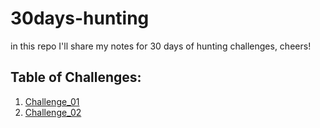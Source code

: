 # 30days-hunting
in this repo I'll share my notes for 30 days of hunting challenges, cheers!
## Table of Challenges:
1. [Challenge_01](https://github.com/thexnumb/30days-hunting/tree/main/challenge_01)
2. [Challenge_02](https://github.com/thexnumb/30days-hunting/tree/main/challenge_02)
